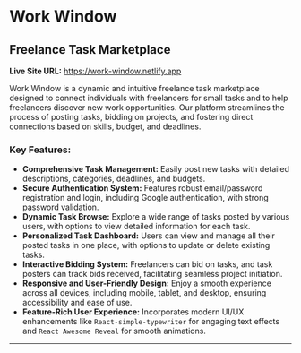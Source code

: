 # Work Window

## Freelance Task Marketplace

**Live Site URL:**  https://work-window.netlify.app 

Work Window is a dynamic and intuitive freelance task marketplace designed to connect individuals with freelancers for small tasks and to help freelancers discover new work opportunities. Our platform streamlines the process of posting tasks, bidding on projects, and fostering direct connections based on skills, budget, and deadlines.

### Key Features:

* **Comprehensive Task Management:** Easily post new tasks with detailed descriptions, categories, deadlines, and budgets.
* **Secure Authentication System:** Features robust email/password registration and login, including Google authentication, with strong password validation.
* **Dynamic Task Browse:** Explore a wide range of tasks posted by various users, with options to view detailed information for each task.
* **Personalized Task Dashboard:** Users can view and manage all their posted tasks in one place, with options to update or delete existing tasks.
* **Interactive Bidding System:** Freelancers can bid on tasks, and task posters can track bids received, facilitating seamless project initiation.
* **Responsive and User-Friendly Design:** Enjoy a smooth experience across all devices, including mobile, tablet, and desktop, ensuring accessibility and ease of use.
* **Feature-Rich User Experience:** Incorporates modern UI/UX enhancements like `React-simple-typewriter` for engaging text effects and `React Awesome Reveal` for smooth animations.

---
